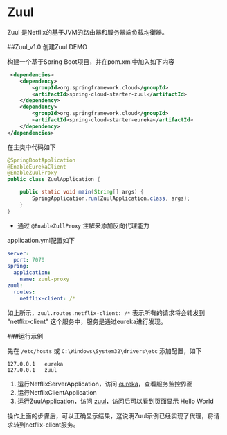 # Zuul

Zuul 是Netflix的基于JVM的路由器和服务器端负载均衡器。

##Zuul_v1.0 创建Zuul DEMO

构建一个基于Spring Boot项目，并在pom.xml中加入如下内容

```xml
 <dependencies>
    <dependency>
        <groupId>org.springframework.cloud</groupId>
        <artifactId>spring-cloud-starter-zuul</artifactId>
    </dependency>
    <dependency>
        <groupId>org.springframework.cloud</groupId>
        <artifactId>spring-cloud-starter-eureka</artifactId>
    </dependency>
</dependencies>
```

在主类中代码如下

```java
@SpringBootApplication
@EnableEurekaClient
@EnableZuulProxy
public class ZuulApplication {

    public static void main(String[] args) {
        SpringApplication.run(ZuulApplication.class, args);
    }
}
```

+ 通过 `@EnableZullProxy` 注解来添加反向代理能力

application.yml配置如下

```yaml
server:
  port: 7070
spring:
  application:
    name: zuul-proxy
zuul:
  routes:
    netflix-client: /*
```

如上所示，`zuul.routes.netflix-client: /*` 表示所有的请求将会转发到 "netflix-client" 这个服务中，服务是通过eureka进行发现。 


###运行示例

先在 `/etc/hosts` 或 `C:\Windows\System32\drivers\etc` 添加配置，如下

```text
127.0.0.1	eureka
127.0.0.1	zuul
```

1. 运行NetflixServerApplication，访问 [eureka](http://eureka:8761)，查看服务监控界面
1. 运行NetflixClientApplication
1. 运行ZuulApplication，访问 [zuul](http://zuul:7070/)，访问后可以看到页面显示 Hello World

操作上面的步骤后，可以正确显示结果，这说明Zuul示例已经实现了代理，将请求转到netflix-client服务。
